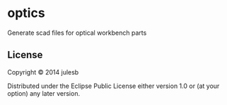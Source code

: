 # optics

Generate scad files for optical workbench parts


## License

Copyright © 2014 julesb 

Distributed under the Eclipse Public License either version 1.0 or (at
your option) any later version.
